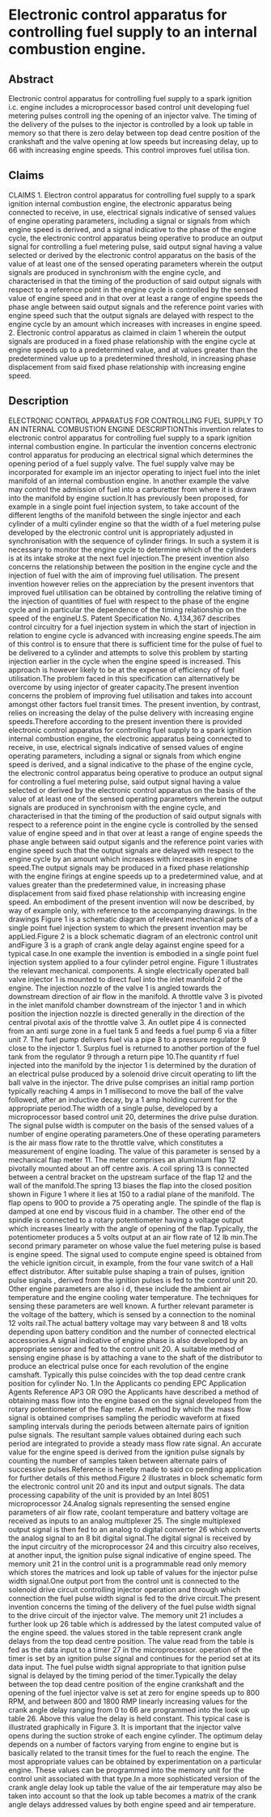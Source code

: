 # Electronic control apparatus for controlling fuel supply to an internal combustion engine.

## Abstract
Electronic control apparatus for controlling fuel supply to a spark ignition i.c. engine includes a microprocessor based control unit developing fuel metering pulses controll ing the opening of an injector valve. The timing of the delivery of the pulses to the injector is controlled by a look up table in memory so that there is zero delay between top dead centre position of the crankshaft and the valve opening at low speeds but increasing delay, up to 66 with increasing engine speeds. This control improves fuel utilisa tion.

## Claims
CLAIMS 1. Electron control apparatus for controlling fuel supply to a spark ignition internal combustion engine, the electronic apparatus being connected to receive, in use, electrical signals indicative of sensed values of engine operating parameters, including a signal or signals from which engine speed is derived, and a signal indicative to the phase of the engine cycle, the electronic control apparatus being operative to produce an output signal for controlling a fuel metering pulse, said output signal having a value selected or derived by the electronic control apparatus on the basis of the value of at least one of the sensed operating parameters wherein the output signals are produced in synchronism with the engine cycle, and characterised in that the timing of the production of said output signals with respect to a reference point in the engine cycle is controlled by the sensed value of engine speed and in that over at least a range of engine speeds the phase angle between said output signals and the reference point varies with engine speed such that the output signals are delayed with respect to the engine cycle by an amount which increases with increases in engine speed. 2. Electronic control apparatus as claimed in claim 1 wherein the output signals are produced in a fixed phase relationship with the engine cycle at engine speeds up to a predetermined value, and at values greater than the predetermined value up to a predetermined threshold, in increasing phase displacement from said fixed phase relationship with increasing engine speed.

## Description
ELECTRONIC CONTROL APPARATUS FOR CONTROLLING FUEL SUPPLY TO AN INTERNAL COMBUSTION ENGINE DESCRIPTIONThis invention relates to electronic control apparatus for controlling fuel supply to a spark ignition internal combustion engine. In particular the invention concerns electronic control apparatus for producing an electrical signal which determines the opening period of a fuel supply valve. The fuel supply valve may be incorporated for example im an injector operating to inject fuel into the inlet manifold of an internal combustion engine. In another example the valve may control the admission of fuel into a carburetter from where it is drawn into the manifold by engine suction.It has previously been proposed, for example in a single point fuel injection system, to take account of the different lengths of the manifold between the single injector and each cylinder of a multi cylinder engine so that the width of a fuel metering pulse developed by the electronic control unit is appropriately adjusted in synchronisation with the sequence of cylinder firings. In such a system it is necessary to monitor the engine cycle to determine which of the cylinders is at its intake stroke at the next fuel injection.The present invention also concerns the relationship between the position in the engine cycle and the injection of fuel with the aim of improving fuel utilisation. The present invention however relies on the appreciation by the present inventors that improved fuel utilisation can be obtained by controlling the relative timing of the injection of quantities of fuel with respect to the phase of the engine cycle and in particular the dependence of the timing relationship on the speed of the engineU.S. Patent Specification No. 4,134,367 describes control circuitry for a fuel injection system in which the start of injection in relation to engine cycle is advanced with increasing engine speeds.The aim of this control is to ensure that there is sufficient time for the pulse of fuel to be delivered to a cylinder and attempts to solve this problem by starting injection earlier in the cycle when the engine speed is increased. This approach is however likely to be at the expense of efficiency of fuel utilisation.The problem faced in this specification can alternatively be overcome by using injector of greater capacity.The present invention concerns the problem of improving fuel utilisation and takes into account amongst other factors fuel transit times. The present invention, by contrast, relies on increasing the delay of the pulse delivery with increasing engine speeds.Therefore according to the present invention there is provided electronic control apparatus for controlling fuel supply to a spark ignition internal combustion engine, the electronic apparatus being connected to receive, in use, electrical signals indicative of sensed values of engine operating parameters, including a signal or signals from which engine speed is derived, and a signal indicative to the phase of the engine cycle, the electronic control apparatus being operative to produce an output signal for controlling a fuel metering pulse, said output signal having a value selected or derived by the electronic control apparatus on the basis of the value of at least one of the sensed operating parameters wherein the output signals are produced in synchronism with the engine cycle, and characterised in that the timing of the production of said output signals with respect to a reference point in the engine cycle is controlled by the sensed value of engine speed and in that over at least a range of engine speeds the phase angle between said output siganls and the reference point varies with engine speed such that the output signals are delayed with respect to the engine cycle by an amount which increases with increases in engine speed.The output signals may be produced in a fixed phase relationship with the engine firings at engine speeds up to a predetermined value, and at values greater than the predetermined value, in increasing phase displacement from said fixed phase relationship with increasing engine speed. An embodiment of the present invention will now be described, by way of example only, with reference to the accompanying drawings. In the drawings Figure 1 is a schematic diagram of relevant mechanical parts of a single point fuel injection system to which the present invention may be appLied.Figure 2 is a block schematic diagram of an electronic control unit andFigure 3 is a graph of crank angle delay against engine speed for a typical case.In one example the invention is embodied in a single point fuel injection system applied to a four cylinder petrol engine. Figure 1 illustrates the relevant mechanical. components. A single electrically operated ball valve injector 1 is mounted to direct fuel into the inlet manifold 2 of the engine. The injection nozzle of the valve 1 is angled towards the downstream direction of air flow in the manifold. A throttle valve 3 is pivoted in the inlet manifold chamber downstream of the injector 1 and in which position the injection nozzle is directed generally in the direction of the central pivotal axis of the throttle valve 3. An outlet pipe 4 is connected from an anti surge zone in a fuel tank 5 and feeds a fuel pump 6 via a filter unit 7. The fuel pump delivers fuel via a pipe 8 to a pressure regulator 9 close to the injector 1. Surplus fuel is returned to another portion of the fuel tank from the regulator 9 through a return pipe 10.The quantity rf fuel injected into the manifold by the injector 1 is determined by the duration of an electrical pulse produced by a solenoid drive circuit operating to lift the ball valve in the injector. The drive pulse comprises an initial ramp portion typically reaching 4 amps in 1 millisecond to move the ball of the valve followed, after an inductive decay, by a 1 amp holding current for the appropriate period.The width of a single pulse, developed by a microprocessor based control unit 20, determines the drive pulse duration. The signal pulse width is computer on the basis of the sensed values of a number of engine operating parameters.One of these operating parameters is the air mass flow rate to the throttle valve, which constitutes a measurement of engine loading. The value of this parameter is sensed by a mechanical flap meter 11. The meter comprises an aluminium flap 12 pivotally mounted about an off centre axis. A coil spring 13 is connected between a central bracket on the upstream surface of the flap 12 and the wall of the manifold.The spring 13 biases the flap into the closed position shown in Figure 1 where it lies at 150 to a radial plane of the manifold. The flap opens to 90O to provide a 75 operating angle. The spindle of the flap is damped at one end by viscous fluid in a chamber. The other end of the spindle is connected to a rotary potentiometer having a voltage output which increases linearly with the angle of opening of the flap.Typically, the potentiometer produces a 5 volts output at an air flow rate of 12 lb min.The second primary parameter on whose value the fuel metering pulse is based is engine speed. The signal used to compute engine speed is obtained from the vehicle ignition circuit, in example, from the four vane switch of a Hall effect distributor. After suitable pulse shaping a train of pulses, ignition pulse signals , derived from the ignition pulses is fed to the control unit 20. Other engine parameters are also i d, these include the ambient air temperature and the engine cooling water temperature. The techniques for sensing these parameters are well known. A further relevant parameter is the voltage of the battery, which is sensed by a connection to the nominal 12 volts rail.The actual battery voltage may vary between 8 and 18 volts depending upon battery condition and the number of connected electrical accessories.A signal indicative of engine phase is also developed by an appropriate sensor and fed to the control unit 20. A suitable method of sensing engine phase is by attaching a vane to the shaft of the distributor to produce an electrical pulse once for each revolution of the engine camshaft. Typically this pulse coincides with the top dead centre crank position for cylinder No. 1.In the Applicants co pending EPC Application Agents Reference AP3 OR O9O the Applicants have described a method of obtaining mass flow into the engine based on the signal developed from the rotary potentiometer of the flap meter. A method by which the mass flow signal is obtained comprises sampling the periodic waveform at fixed sampling intervals during the periods between alternate pairs of ignition pulse signals. The resultant sample values obtained during each such period are integrated to provide a steady mass flow rate signal. An accurate value for the engine speed is derived from the ignition pulse signals by counting the number of samples taken between alternate pairs of successive pulses.Reference is hereby made to said co pending application for further details of this method.Figure 2 illustrates in block schematic form the electronic control unit 20 and its input and output signals. The data processing capability of the unit is provided by an Intel 8051 microprocessor 24.Analog signals representing the sensed engine parameters of air flow rate, coolant temperature and battery voltage are received as inputs to an analog multiplexer 25. The single multiplexed output signal is then fed to an analog to digital converter 26 which converts the analog signal to an 8 bit digital signal.The digital signal is received by the input circuitry of the microprocessor 24 and this circuitry also receives, at another input, the ignition pulse signal indicative of engine speed. The memory unit 21 in the control unit is a programmable read only memory which stores the matrices and look up table of values for the injector pulse width signal.One output port from the control unit is connected to the solenoid drive circuit controlling injector operation and through which connection the fuel pulse width signal is fed to the drive circuit.The present invention concerns the timing of the delivery of the fuel pulse width signal to the drive circuit of the injector valve. The memory unit 21 includes a further look up 26 table which is addressed by the latest computed value of the engine speed. the values stored in the table represent crank angle delays from the top dead centre position. The value read from the table is fed as the data input to a timer 27 in the microprocessor. operation of the timer is set by an ignition pulse signal and continues for the period set at its data input. The fuel pulse width signal appropriate to that ignition pulse signal is delayed by the timing period of the timer.Typically the delay between the top dead centre position of the engine crankshaft and the opening of the fuel injector valve is set at zero for engine speeds up to 800 RPM, and between 800 and 1800 RMP linearly increasing values for the crank angle delay ranging from 0 to 66 are programmed into the look up table 26. Above this value the delay is held constant. This typical case is illustrated graphically in Figure 3. It is important that the injector valve opens during the suction stroke of each engine cylinder. The optimum delay depends on a number of factors varying from engine to engine but is basically related to the transit times for the fuel to reach the engine. The most appropriate values can be obtained by experimentation on a particular engine. These values can be programmed into the memory unit for the control unit associated with that type.In a more sophisticated version of the crank angle delay look up table the value of the air temperature may also be taken into account so that the look up table becomes a matrix of the crank angle delays addressed values by both engine speed and air temperature.